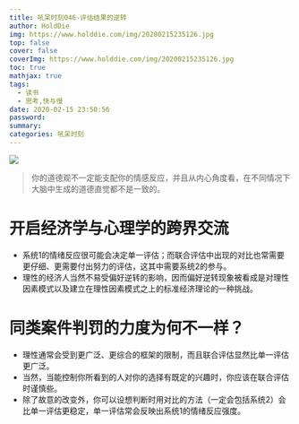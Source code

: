 ```yaml
---
title: 吼呆时刻046-评估结果的逆转
author: HoldDie
img: https://www.holddie.com/img/20200215235126.jpg
top: false
cover: false
coverImg: https://www.holddie.com/img/20200215235126.jpg
toc: true
mathjax: true
tags:
  - 读书
  - 思考,快与慢
date: 2020-02-15 23:50:56
password:
summary:
categories: 吼呆时刻
---
```




![](https://www.holddie.com/img/20200215235126.jpg)



> 你的道德观不一定能支配你的情感反应，并且从内心角度看，在不同情况下大脑中生成的道德直觉都不是一致的。

# 开启经济学与心理学的跨界交流

- 系统1的情绪反应很可能会决定单一评估；而联合评估中出现的对比也常需要更仔细、更需要付出努力的评估，这其中需要系统2的参与。
- 理性的经济人当然不易受偏好逆转的影响，因而偏好逆转现象被看成是对理性因素模式以及建立在理性因素模式之上的标准经济理论的一种挑战。

# 同类案件判罚的力度为何不一样？

- 理性通常会受到更广泛、更综合的框架的限制，而且联合评估显然比单一评估更广泛。
- 当然，当能控制你所看到的人对你的选择有既定的兴趣时，你应该在联合评估时谨慎些。
- 除了故意的改变外，你可以设想判断时用对比的方法（一定会包括系统2）会比单一评估更稳定，单一评估常会反映出系统1的情绪反应强度。